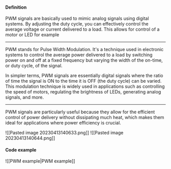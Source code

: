 #### Definition
PWM signals are basically used to mimic analog signals using digital systems. By adjusting the duty cycle, you can effectively control the average voltage or current delivered to a load. This allows for control of a motor or LED for example
***
PWM stands for Pulse Width Modulation. It's a technique used in electronic systems to control the average power delivered to a load by switching power on and off at a fixed frequency but varying the width of the on-time, or duty cycle, of the signal.

In simpler terms, PWM signals are essentially digital signals where the ratio of time the signal is ON to the time it is OFF (the duty cycle) can be varied. This modulation technique is widely used in applications such as controlling the speed of motors, regulating the brightness of LEDs, generating analog signals, and more.
***
PWM signals are particularly useful because they allow for the efficient control of power delivery without dissipating much heat, which makes them ideal for applications where power efficiency is crucial.

![[Pasted image 20230413140633.png]]
![[Pasted image 20230413140644.png]]

#### Code example
![[PWM example|PWM example]]